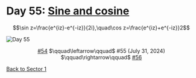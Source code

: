 # Day 55: [Sine and cosine](https://en.wikipedia.org/wiki/Sine_and_cosine)

$$\sin z=\frac{e^{iz}-e^{-iz}}{2i},\quad\cos z=\frac{e^{iz}+e^{-iz}}2$$

<picture><img alt="Day 55" src="0055.png"></picture>

<center><a href="0054.html">#54</a> $\qquad\leftarrow\qquad$ #55 (July 31, 2024) $\qquad\rightarrow\qquad$ <a href="0056.html">#56</a></center>

[Back to Sector 1](../0-63.md)